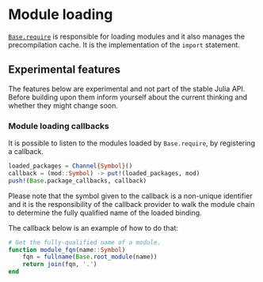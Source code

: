 # Module loading

[`Base.require`](@ref) is responsible for loading modules and it also manages the
precompilation cache. It is the implementation of the `import` statement.

## Experimental features
The features below are experimental and not part of the stable Julia API.
Before building upon them inform yourself about the current thinking and whether they might change soon.

### Module loading callbacks

It is possible to listen to the modules loaded by `Base.require`, by registering a callback.

```julia
loaded_packages = Channel{Symbol}()
callback = (mod::Symbol) -> put!(loaded_packages, mod)
push!(Base.package_callbacks, callback)
```

Please note that the symbol given to the callback is a non-unique identifier and
it is the responsibility of the callback provider to walk the module chain to
determine the fully qualified name of the loaded binding.

The callback below is an example of how to do that:

```julia
# Get the fully-qualified name of a module.
function module_fqn(name::Symbol)
    fqn = fullname(Base.root_module(name))
    return join(fqn, '.')
end
```
